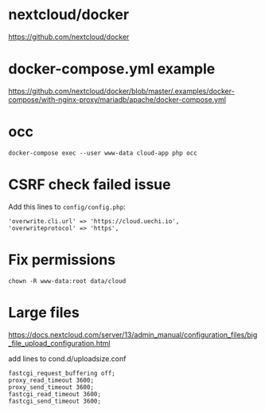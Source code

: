 # nextcloud/docker

https://github.com/nextcloud/docker

# docker-compose.yml example

https://github.com/nextcloud/docker/blob/master/.examples/docker-compose/with-nginx-proxy/mariadb/apache/docker-compose.yml

# occ

```
docker-compose exec --user www-data cloud-app php occ
```

# CSRF check failed issue

Add this lines to `config/config.php`:

```
'overwrite.cli.url' => 'https://cloud.uechi.io',
'overwriteprotocol' => 'https',
```

# Fix permissions

```
chown -R www-data:root data/cloud
```

# Large files

https://docs.nextcloud.com/server/13/admin_manual/configuration_files/big_file_upload_configuration.html

add lines to cond.d/uploadsize.conf

```
fastcgi_request_buffering off;
proxy_read_timeout 3600;
proxy_send_timeout 3600;
fastcgi_read_timeout 3600;
fastcgi_send_timeout 3600;
```
